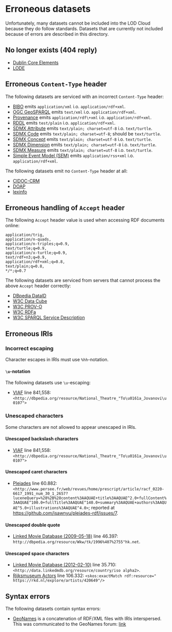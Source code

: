 # Erroneous datasets

Unfortunately, many datasets cannot be included into the LOD Cloud
because they do follow standards.  Datasets that are currently not
included because of errors are described in this directory.

## No longer exists (404 reply)

  - [Dublin Core Elements](dce.json)
  - [LODE](lode.json)

## Erroneous `Content-Type` header

The following datasets are serviced with an incorrect `Content-Type`
header:

  - [BIBO](bibo.json) emits `application/xml`
    i.o. `application/rdf+xml`.
  - [OGC GeoSPARQL](geo.json) emits `text/xml` i.o.
    `application/rdf+xml`.
  - [Provenance](provenance.json) emits `application/rdf\+xml` i.o.
    `application/rdf+xml`.
  - [RDDL](rddl.json) emits `test/plain` i.o. `application/rdf+xml`.
  - [SDMX Attribute](sdmx-attribute.json) emits `text/plain;
    charset=utf-8` i.o. `text/turtle`.
  - [SDMX Code](sdmx-code.json) emits `text/plain; charset=utf-8`;
    should be `text/turtle`.
  - [SDMX Concept](sdmx-concept.json) emits `text/plain;
    charset=utf-8` i.o. `text/turtle`.
  - [SDMX Dimension](sdmx-dimension.json) emits `text/plain;
    charset=utf-8` i.o. `text/turtle`.
  - [SDMX Measure](sdmx-measure.json) emits `text/plain;
    charset=utf-8` i.o. `text/turtle`.
  - [Simple Event Model (SEM)](sem.json) emits `application/rss+xml`
    i.o. `application/rdf+xml`.

The following datasets emit no `Content-Type` header at all:

  - [CIDOC-CRM](crm.json)
  - [DOAP](doap.json)
  - [lexinfo](lexinfo.json)

## Erroneous handling of `Accept` header

The following `Accept` header value is used when accessing RDF
documents online:

```
application/trig,
application/n-quads,
application/n-triples;q=0.9,
text/turtle;q=0.9,
application/x-turtle;q=0.9,
text/rdf+n3;q=0.9,
application/rdf+xml;q=0.8,
text/plain;q=0.8,
*/*;q=0.7
```

The following datasets are serviced from servers that cannot process
the above `Accept` header correctly:

  - [DBpedia DataID](dataid.json)
  - [W3C Data Cube](qb.json)
  - [W3C PROV-O](prov.json)
  - [W3C RDFa](rdfa.json)
  - [W3C SPARQL Service Description](sd.json)

## Erroneous IRIs

### Incorrect escaping

Character escapes in IRIs must use `%hh`-notation.

#### `\u`-notation

The following datasets use `\u`-escaping:

  - [VIAF](viaf.json) line 841,558:
    `<http://dbpedia.org/resource/National_Theatre_"To\u0161a_Jovanovi\u0107">`

### Unescaped characters

Some characters are not allowed to appear unescaped in IRIs.

#### Unescaped backslash characters

  - [VIAF](viaf.json) line 841,558:
    `<http://dbpedia.org/resource/National_Theatre_"To\u0161a_Jovanovi\u0107">`

#### Unescaped caret characters

  - [Pleiades](pleiades.json) line 60.882:
    `<http://www.persee.fr/web/revues/home/prescript/article/racf_0220-6617_1991_num_30_1_2657?luceneQuery=%28%2B%28content%3AAQUAE+title%3AAQUAE^2.0+fullContent%3AAQUAE^100.0+fullTitle%3AAQUAE^140.0+summary%3AAQUAE+authors%3AAQUAE^5.0+illustrations%3AAQUAE^4.0>`;
    reported at <https://github.com/isawnyu/pleiades-rdf/issues/7>.

#### Unescaped double quote

  - [Linked Movie Database (2009-05-18)](linkedmdb@2009-05-18.json)
    line 46.397:
    `http://dbpedia.org/resource/Wkw/tk/1996%407%2755"hk.net`.

#### Unescaped space characters

  - [Linked Movie Database (2012-02-10)](linkedmdb@2012-02-10.json)
    line 35.710: `<http://data.linkedmdb.org/resource/country/iso
    alpha2>`.
  - [Rijksmuseum Actors](actors.json) line 106.332: `<skos:exactMatch
    rdf:resource=" https://rkd.nl/explore/artists/420649"/>`

## Syntax errors

The following datasets contain syntax errors:

  - [GeoNames](geonames.json) is a concatenation of RDF/XML files with
    IRIs interspersed.  This was communicated to the GeoNames forum:
    [link](http://forum.geonames.org/gforum/forums/show/4.page)

